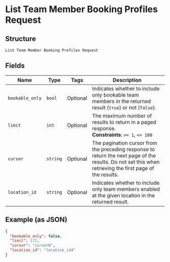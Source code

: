 
# List Team Member Booking Profiles Request

## Structure

`List Team Member Booking Profiles Request`

## Fields

| Name | Type | Tags | Description |
|  --- | --- | --- | --- |
| `bookable_only` | `bool` | Optional | Indicates whether to include only bookable team members in the returned result (`true`) or not (`false`). |
| `limit` | `int` | Optional | The maximum number of results to return in a paged response.<br>**Constraints**: `>= 1`, `<= 100` |
| `cursor` | `string` | Optional | The pagination cursor from the preceding response to return the next page of the results. Do not set this when retrieving the first page of the results. |
| `location_id` | `string` | Optional | Indicates whether to include only team members enabled at the given location in the returned result. |

## Example (as JSON)

```json
{
  "bookable_only": false,
  "limit": 172,
  "cursor": "cursor6",
  "location_id": "location_id4"
}
```

